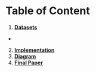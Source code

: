 # Table of Content
1. [**Datasets**](https://github.com/hussain0048/Freelancer/tree/main/Rohait)
* [](https://github.com/hussain0048/Freelancer/blob/main/Rohait/Attrition_Model_1.ipynb)

2. [**Implementation**](https://github.com/hussain0048/Freelancer/tree/main/Rohait)
3. [**Diagram**](https://github.com/hussain0048/Freelancer/tree/main/Rohait)
4. [**Final Paper**](https://github.com/hussain0048/Freelancer/tree/main/Rohait)
 






 
